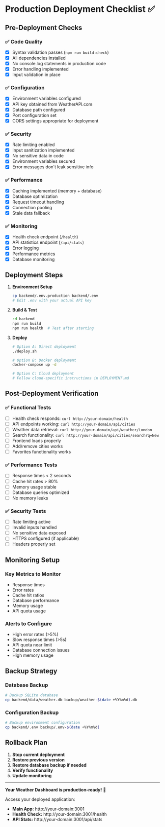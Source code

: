 # Production Deployment Checklist ✅

## Pre-Deployment Checks

### ✅ Code Quality

- [x] Syntax validation passes (`npm run build:check`)
- [x] All dependencies installed
- [x] No console.log statements in production code
- [x] Error handling implemented
- [x] Input validation in place

### ✅ Configuration

- [x] Environment variables configured
- [x] API key obtained from WeatherAPI.com
- [x] Database path configured
- [x] Port configuration set
- [x] CORS settings appropriate for deployment

### ✅ Security

- [x] Rate limiting enabled
- [x] Input sanitization implemented
- [x] No sensitive data in code
- [x] Environment variables secured
- [x] Error messages don't leak sensitive info

### ✅ Performance

- [x] Caching implemented (memory + database)
- [x] Database optimization
- [x] Request timeout handling
- [x] Connection pooling
- [x] Stale data fallback

### ✅ Monitoring

- [x] Health check endpoint (`/health`)
- [x] API statistics endpoint (`/api/stats`)
- [x] Error logging
- [x] Performance metrics
- [x] Database monitoring

## Deployment Steps

1. **Environment Setup**

   ```bash
   cp backend/.env.production backend/.env
   # Edit .env with your actual API key
   ```

2. **Build & Test**

   ```bash
   cd backend
   npm run build
   npm run health  # Test after starting
   ```

3. **Deploy**

   ```bash
   # Option A: Direct deployment
   ./deploy.sh

   # Option B: Docker deployment
   docker-compose up -d

   # Option C: Cloud deployment
   # Follow cloud-specific instructions in DEPLOYMENT.md
   ```

## Post-Deployment Verification

### ✅ Functional Tests

- [ ] Health check responds: `curl http://your-domain/health`
- [ ] API endpoints working: `curl http://your-domain/api/cities`
- [ ] Weather data retrieval: `curl http://your-domain/api/weather/London`
- [ ] Search functionality: `curl http://your-domain/api/cities/search?q=New`
- [ ] Frontend loads properly
- [ ] Add/remove cities works
- [ ] Favorites functionality works

### ✅ Performance Tests

- [ ] Response times < 2 seconds
- [ ] Cache hit rates > 80%
- [ ] Memory usage stable
- [ ] Database queries optimized
- [ ] No memory leaks

### ✅ Security Tests

- [ ] Rate limiting active
- [ ] Invalid inputs handled
- [ ] No sensitive data exposed
- [ ] HTTPS configured (if applicable)
- [ ] Headers properly set

## Monitoring Setup

### Key Metrics to Monitor

- Response times
- Error rates
- Cache hit ratios
- Database performance
- Memory usage
- API quota usage

### Alerts to Configure

- High error rates (>5%)
- Slow response times (>5s)
- API quota near limit
- Database connection issues
- High memory usage

## Backup Strategy

### Database Backup

```bash
# Backup SQLite database
cp backend/data/weather.db backup/weather-$(date +%Y%m%d).db
```

### Configuration Backup

```bash
# Backup environment configuration
cp backend/.env backup/.env-$(date +%Y%m%d)
```

## Rollback Plan

1. **Stop current deployment**
2. **Restore previous version**
3. **Restore database backup if needed**
4. **Verify functionality**
5. **Update monitoring**

---

**Your Weather Dashboard is production-ready!** 🚀

Access your deployed application:

- **Main App:** http://your-domain:3001
- **Health Check:** http://your-domain:3001/health
- **API Stats:** http://your-domain:3001/api/stats
